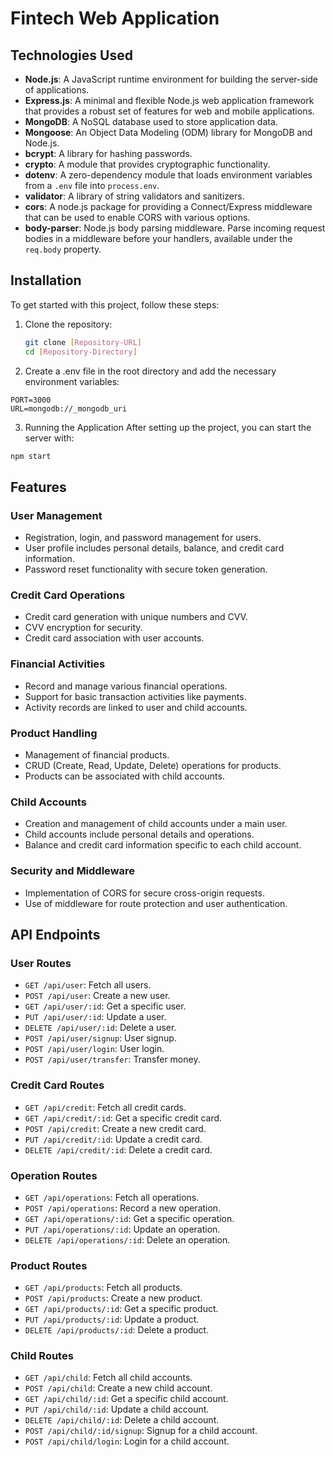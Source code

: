 # Fintech Web Application

## Technologies Used

- **Node.js**: A JavaScript runtime environment for building the server-side of applications.
- **Express.js**: A minimal and flexible Node.js web application framework that provides a robust set of features for web and mobile applications.
- **MongoDB**: A NoSQL database used to store application data.
- **Mongoose**: An Object Data Modeling (ODM) library for MongoDB and Node.js.
- **bcrypt**: A library for hashing passwords.
- **crypto**: A module that provides cryptographic functionality.
- **dotenv**: A zero-dependency module that loads environment variables from a `.env` file into `process.env`.
- **validator**: A library of string validators and sanitizers.
- **cors**: A node.js package for providing a Connect/Express middleware that can be used to enable CORS with various options.
- **body-parser**: Node.js body parsing middleware. Parse incoming request bodies in a middleware before your handlers, available under the `req.body` property.

## Installation

To get started with this project, follow these steps:

1. Clone the repository:

   ```bash
   git clone [Repository-URL]
   cd [Repository-Directory]

2. Create a .env file in the root directory and add the necessary environment variables:
```
PORT=3000
URL=mongodb://_mongodb_uri
```
3. Running the Application
After setting up the project, you can start the server with:

```bash
npm start
```

## Features

### User Management
- Registration, login, and password management for users.
- User profile includes personal details, balance, and credit card information.
- Password reset functionality with secure token generation.

### Credit Card Operations
- Credit card generation with unique numbers and CVV.
- CVV encryption for security.
- Credit card association with user accounts.

### Financial Activities
- Record and manage various financial operations.
- Support for basic transaction activities like payments.
- Activity records are linked to user and child accounts.

### Product Handling
- Management of financial products.
- CRUD (Create, Read, Update, Delete) operations for products.
- Products can be associated with child accounts.

### Child Accounts
- Creation and management of child accounts under a main user.
- Child accounts include personal details and operations.
- Balance and credit card information specific to each child account.

### Security and Middleware
- Implementation of CORS for secure cross-origin requests.
- Use of middleware for route protection and user authentication.

## API Endpoints

### User Routes
- `GET /api/user`: Fetch all users.
- `POST /api/user`: Create a new user.
- `GET /api/user/:id`: Get a specific user.
- `PUT /api/user/:id`: Update a user.
- `DELETE /api/user/:id`: Delete a user.
- `POST /api/user/signup`: User signup.
- `POST /api/user/login`: User login.
- `POST /api/user/transfer`: Transfer money.

### Credit Card Routes
- `GET /api/credit`: Fetch all credit cards.
- `GET /api/credit/:id`: Get a specific credit card.
- `POST /api/credit`: Create a new credit card.
- `PUT /api/credit/:id`: Update a credit card.
- `DELETE /api/credit/:id`: Delete a credit card.

### Operation Routes
- `GET /api/operations`: Fetch all operations.
- `POST /api/operations`: Record a new operation.
- `GET /api/operations/:id`: Get a specific operation.
- `PUT /api/operations/:id`: Update an operation.
- `DELETE /api/operations/:id`: Delete an operation.

### Product Routes
- `GET /api/products`: Fetch all products.
- `POST /api/products`: Create a new product.
- `GET /api/products/:id`: Get a specific product.
- `PUT /api/products/:id`: Update a product.
- `DELETE /api/products/:id`: Delete a product.

### Child Routes
- `GET /api/child`: Fetch all child accounts.
- `POST /api/child`: Create a new child account.
- `GET /api/child/:id`: Get a specific child account.
- `PUT /api/child/:id`: Update a child account.
- `DELETE /api/child/:id`: Delete a child account.
- `POST /api/child/:id/signup`: Signup for a child account.
- `POST /api/child/login`: Login for a child account.
